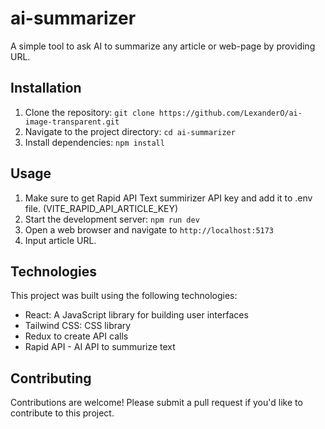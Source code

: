 # ai-summarizer

A simple tool to ask AI to summarize any article or web-page by providing URL.

## Installation

1. Clone the repository: `git clone https://github.com/LexanderO/ai-image-transparent.git`
2. Navigate to the project directory: `cd ai-summarizer`
3. Install dependencies: `npm install`

## Usage

1. Make sure to get Rapid API Text summirizer API key and add it to .env file. (VITE_RAPID_API_ARTICLE_KEY)
2. Start the development server: `npm run dev`
3. Open a web browser and navigate to `http://localhost:5173`
4. Input article URL.

## Technologies

This project was built using the following technologies:

- React: A JavaScript library for building user interfaces
- Tailwind CSS: CSS library
- Redux to create API calls
- Rapid API - AI API to summurize text 

## Contributing

Contributions are welcome! Please submit a pull request if you'd like to contribute to this project.
